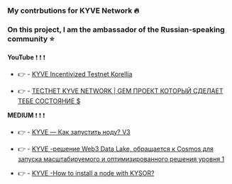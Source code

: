 ### My contrbutions for KYVE Network :fire:

### On this project, I am the ambassador of the Russian-speaking community :star:

**YouTube** :exclamation: :exclamation: :exclamation: 

* :point_right: - [KYVE Incentivized Testnet Korellia](https://youtu.be/KzIF4FDBeLk)

* :point_right: - [ТЕСТНЕТ KYVE NETWORK | GEM ПРОЕКТ КОТОРЫЙ СДЕЛАЕТ ТЕБЕ СОСТОЯНИЕ $](https://youtu.be/2f4uopLWGX8)

**MEDIUM** :exclamation: :exclamation: :exclamation: 

* :point_right: - [KYVE — Как запустить ноду? V3](https://medium.com/@ChainOps/kyve-%D0%BA%D0%B0%D0%BA-%D0%B7%D0%B0%D0%BF%D1%83%D1%81%D1%82%D0%B8%D1%82%D1%8C-%D0%BD%D0%BE%D0%B4%D1%83-v3-4804905dc0dd)

* :point_right: - [KYVE -решение Web3 Data Lake, обращается к Cosmos для запуска масштабируемого и оптимизированного решения уровня 1
](https://medium.com/@ChainOps/kyve-%D1%80%D0%B5%D1%88%D0%B5%D0%BD%D0%B8%D0%B5-web3-data-lake-%D0%BE%D0%B1%D1%80%D0%B0%D1%89%D0%B0%D0%B5%D1%82%D1%81%D1%8F-%D0%BA-cosmos-%D0%B4%D0%BB%D1%8F-%D0%B7%D0%B0%D0%BF%D1%83%D1%81%D0%BA%D0%B0-%D0%BC%D0%B0%D1%81%D1%88%D1%82%D0%B0%D0%B1%D0%B8%D1%80%D1%83%D0%B5%D0%BC%D0%BE%D0%B3%D0%BE-%D0%B8-%D0%BE%D0%BF%D1%82%D0%B8%D0%BC%D0%B8%D0%B7%D0%B8%D1%80%D0%BE%D0%B2%D0%B0%D0%BD%D0%BD%D0%BE%D0%B3%D0%BE-af9e71e0f528)


* :point_right: - [KYVE -How to install a node with KYSOR?](https://medium.com/@ChainOps/kyve-how-to-in-a-node-with-kysor-ac552634ae80)
